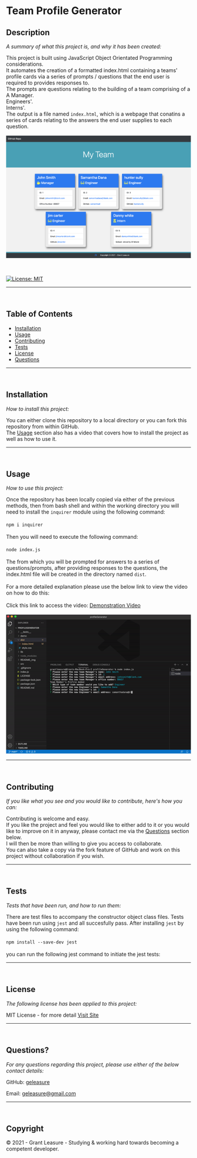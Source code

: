 
# Team Profile Generator

## Description 

*A summary of what this project is, and why it has been created:*

This project is built using JavaScript Object Orientated Programming considerations. <br> It automates the creation of a formatted index.html containing a teams' profile cards via a series of prompts / questions that the end user is required to provides responses to. <br> The prompts are questions relating to the building of a team comprising of a <br> A Manager. <br> Engineers'. <br> Interns'. <br> The output is a file named ```index.html```, which is a webpage that conatins a series of cards relating to the answers the end user supplies to each question. <br><br> ![screenshot](./README_img/screenshot_01.PNG)

<br>

[![License: MIT](https://img.shields.io/badge/License-MIT-yellow.svg)](https://opensource.org/licenses/MIT)

---

<br>


## Table of Contents       
   * [Installation](#installation)
   * [Usage](#usage)
   * [Contributing](#contributing)    
   * [Tests](#tests)    
   * [License](#license)
   * [Questions](#questions)
---

<br>

## Installation

*How to install this project:*

You can either clone this repository to a local directory or you can fork this repository from within GitHub. <br> The [Usage](#usage) section also has a video that covers how to install the project as well as how to use it.

 
---

<br>

## Usage 

*How to use this project:*

Once the repository has been locally copied via either of the previous methods, then from bash shell and within the working directory you will need to install the ```inquirer``` module using the following command: <br><br> ```npm i inquirer``` <br><br> Then you will need to execute the following command: <br><br> ```node index.js``` <br><br> The from which you will be prompted for answers to a series of questions/prompts, after providing responses to the questions, the index.html file will be created in the directory named ```dist```. <br> <br> For a more detailed explanation please use the below link to view the video on how to do this: <br><br> Click this link to access the video: [Demonstration Video](https://youtu.be/-9_rYwq7uSY) <br> <br>![Demo gif](./demo/video22.gif)


---

<br>

## Contributing

*If you like what you see and you would like to contribute, here's how you can:*

Contributing is welcome and easy. <br> If you like the project and feel you would like to either add to it or you would like to improve on it in anyway, please contact me via the [Questions](#questions) section below. <br> I will then be more than willing to give you access to collaborate. <br>You can also take a copy via the fork feature of GitHub and work on this project without collaboration if you wish.

 
---

<br>

## Tests

*Tests that have been run, and how to run them:*

There are test files to accompany the constructor object class files. Tests have been run using ```jest``` and all succesfully pass. After installing ```jest``` by using the following command: <br><br> ```npm install --save-dev jest``` <br><br> you can run the following jest command to initiate the jest tests:


---

<br>

## License

*The following license has been applied to this project:*

MIT License - for more detail [Visit Site](https://opensource.org/licenses/MIT)


---

<br>

## Questions?

*For any questions regarding this project, please use either of the below contact details:*

GitHub: [geleasure](https://github.com/geleasure)

Email: geleasure@gmail.com


---

<br>

## Copyright

© 2021 - Grant Leasure - Studying & working hard towards becoming a competent developer. 

